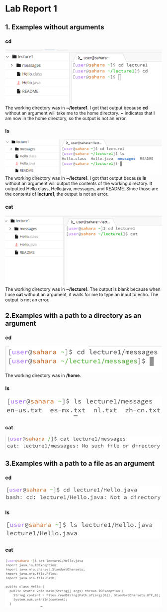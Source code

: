 # Lab Report 1
## 1. Examples without arguments
### cd
![cd-without-argument](cd-without-argument.png)
The working directory was in **~/lecture1**. I got that output because **cd** without an argument will take me to the home directory. **~** indicates that I am now in the home directory, so the output is not an error.
### ls
![ls-without-argument](ls-no-argument.png)
The working directory was in **~/lecture1**. I got that output because **ls** without an argument will output the contents of the working directory. It outputted Hello.class, Hello.java, messages, and README. Since those are the contents of **lecture1**, the output is not an error.
### cat
![cat-without-argument](cat-no-argument.png)
The working directory was in **~/lecture1**. The output is blank because when I use **cat** without an argument, it waits for me to type an input to echo. The output is not an error.

## 2.Examples with a path to a directory as an argument
### cd
![cd-directory-argument](cd-directory-argument.png)
The working directory was in **/home**.
### ls
![ls-directory-argument](ls-directory-argument.png)
### cat
![cat-directory-argument](cat-directory-argument.png)

## 3.Examples with a path to a file as an argument
### cd
![cd-file-argument](cd-file-argument.png)
### ls
![ls-file-argument](ls-file-argument.png)
### cat
![cat-file-argument](cat-file-argument.png)
